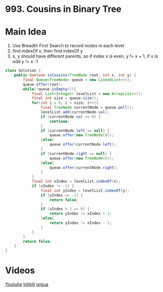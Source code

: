 # 993. Cousins in Binary Tree

# Main Idea
1. Use Breadth First Search to record nodes in each level
2. find indexOf x, then find indexOf y
3. x, y should have different parents, so if index x is even, y != x + 1, if x is odd y != x -1

```java
class Solution {
    public boolean isCousins(TreeNode root, int x, int y) {
        final Queue<TreeNode> queue = new LinkedList<>();
        queue.offer(root);
        while(!queue.isEmpty()){
            final List<Integer> levelList = new ArrayList<>();
            final int size = queue.size();
            for(int i = 0; i < size; i++){
                final TreeNode currentNode = queue.poll();
                levelList.add(currentNode.val);
                if (currentNode.val == 0) {
                    continue;
                }
                if (currentNode.left == null) {
                    queue.offer(new TreeNode(0));
                }else{
                    queue.offer(currentNode.left);
                }
                if (currentNode.right == null) {
                    queue.offer(new TreeNode(0));
                }else{
                    queue.offer(currentNode.right);
                }
            }
            final int xIndex = levelList.indexOf(x);
            if (xIndex != -1) {
                final int yIndex = levelList.indexOf(y);
                if (yIndex == -1) {
                    return false;
                }
                if (xIndex % 2 == 0) {
                    return yIndex != xIndex + 1;
                }else{
                    return yIndex != xIndex - 1;
                }
            }
        }
        return false;
    }
}
```

# Videos
[Youtube](https://www.youtube.com/watch?v=IOjzjIJ7tFs)
[bilibili](https://www.bilibili.com/video/BV1hU4y1F7i8/)
[ixigua](https://www.ixigua.com/i7020332110082736648/)